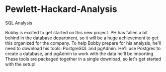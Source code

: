 # Pewlett-Hackard-Analysis
SQL Analysis


Bobby is excited to get started on this new project. PH has fallen a bit behind in the database department, so it will be a huge achievement to get this organized for the company. To help Bobby prepare for his analysis, he'll need to download his tools: PostgreSQL and pgAdmin. He'll use Postgres to create a database, and pgAdmin to work with the data he'll be importing. These tools are packaged together in a single download, so let's get started with the setup!
